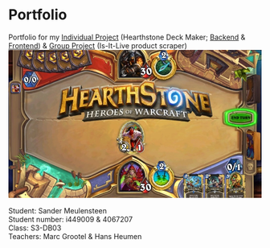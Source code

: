 # Portfolio
Portfolio for my [Individual Project](https://github.com/S3-HSDM/Portfolio/blob/main/Individual%20Project.md) (Hearthstone Deck Maker; [Backend](https://github.com/S3-HSDM/HSDM-BackEnd) & [Frontend](https://github.com/S3-HSDM/HSDM-FrontEnd)) & [Group Project](https://github.com/S3-HSDM/Portfolio/blob/main/Group%20Project.md) (Is-It-Live product scraper)
![Hearthstone](https://github.com/S3-HSDM/Portfolio/blob/main/images/hsdm.jpg?raw=true)

Student: Sander Meulensteen <br/>
Student number: i449009 & 4067207 <br/>
Class: S3-DB03 <br/>
Teachers: Marc Grootel & Hans Heumen
